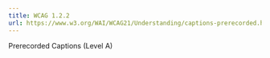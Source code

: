 ```yaml
---
title: WCAG 1.2.2
url: https://www.w3.org/WAI/WCAG21/Understanding/captions-prerecorded.html
---
```

Prerecorded Captions (Level A)
